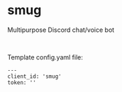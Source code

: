# smug
Multipurpose Discord chat/voice bot

&nbsp;

Template config.yaml file:

```
--- 
client_id: 'smug'
token: ''
```
